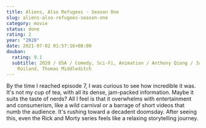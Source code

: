 ```yaml
---
title: Aliens, Also Refugees - Season One
slug: aliens-also-refugees-season-one
category: movie
status: done
rating: 2
year: "2020"
date: 2021-07-02 01:57:16+08:00
douban:
  rating: 9.1
  subtitle: 2020 / USA / Comedy, Sci-Fi, Animation / Anthony Qiong / Justin
    Roiland, Thomas Middleditch
---
```


By the time I reached episode 7, I was curious to see how incredible it was. It's not my cup of tea, with all its dense, jam-packed information. Maybe it suits the taste of nerds? All I feel is that it overwhelms with entertainment and consumerism, like a wild carnival or a barrage of short videos that numb the audience. It's rushing toward a decadent doomsday. After seeing this, even the Rick and Morty series feels like a relaxing storytelling journey.
